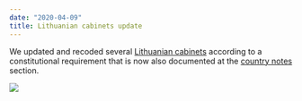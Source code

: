 ```yaml
---
date: "2020-04-09"
title: Lithuanian cabinets update
---
```


We updated and recoded several [Lithuanian cabinets](http://www.parlgov.org/explore/ltu/cabinet/) according to a constitutional requirement that is now also documented at the [country notes](http://www.parlgov.org/documentation/country/#ltu) section.

![](/images/parliament-sweden.jpg)
